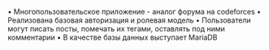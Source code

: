 • Многопользовательское приложение - аналог форума на codeforces
• Реализована базовая авторизация и ролевая модель
• Пользователи могут писать посты, помечать их тегами, оставлять под ними комментарии
• В качестве базы данных выступает MariaDB
